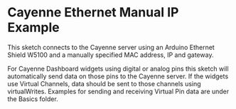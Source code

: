 # Cayenne Ethernet Manual IP Example

This sketch connects to the Cayenne server using an Arduino Ethernet Shield W5100 and a 
manually specified MAC address, IP and gateway.

For Cayenne Dashboard widgets using digital or analog pins this sketch will automatically
send data on those pins to the Cayenne server. If the widgets use Virtual Channels, data
should be sent to those channels using virtualWrites. Examples for sending and receiving
Virtual Pin data are under the Basics folder.